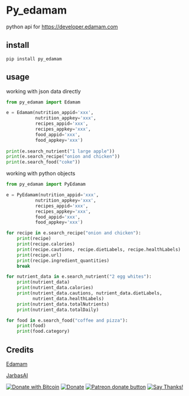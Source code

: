 # Py_edamam

python api for https://developer.edamam.com


## install

    pip install py_edamam

## usage

working with json data directly

```python
from py_edamam import Edamam

e = Edamam(nutrition_appid='xxx',
           nutrition_appkey='xxx',
           recipes_appid='xxx',
           recipes_appkey='xxx',
           food_appid='xxx',
           food_appkey='xxx')
           
print(e.search_nutrient("1 large apple"))
print(e.search_recipe("onion and chicken"))
print(e.search_food("coke"))
```

working with python objects

```python
from py_edamam import PyEdamam

e = PyEdamam(nutrition_appid='xxx',
           nutrition_appkey='xxx',
           recipes_appid='xxx',
           recipes_appkey='xxx',
           food_appid='xxx',
           food_appkey='xxx')

for recipe in e.search_recipe("onion and chicken"):
    print(recipe)
    print(recipe.calories)
    print(recipe.cautions, recipe.dietLabels, recipe.healthLabels)
    print(recipe.url)
    print(recipe.ingredient_quantities)
    break

for nutrient_data in e.search_nutrient("2 egg whites"):
    print(nutrient_data)
    print(nutrient_data.calories)
    print(nutrient_data.cautions, nutrient_data.dietLabels,
          nutrient_data.healthLabels)
    print(nutrient_data.totalNutrients)
    print(nutrient_data.totalDaily)

for food in e.search_food("coffee and pizza"):
    print(food)
    print(food.category)
```

## Credits

[Edamam](https://www.edamam.com/)

[JarbasAI](https://jarbasal.github.io)

[![Donate with Bitcoin](https://en.cryptobadges.io/badge/micro/1QJNhKM8tVv62XSUrST2vnaMXh5ADSyYP8)](https://en.cryptobadges.io/donate/1QJNhKM8tVv62XSUrST2vnaMXh5ADSyYP8)
[![Donate](https://img.shields.io/badge/Donate-PayPal-green.svg)](https://paypal.me/jarbasai)
<span class="badge-patreon"><a href="https://www.patreon.com/jarbasAI" title="Donate to this project using Patreon"><img src="https://img.shields.io/badge/patreon-donate-yellow.svg" alt="Patreon donate button" /></a></span>
[![Say Thanks!](https://img.shields.io/badge/Say%20Thanks-!-1EAEDB.svg)](https://saythanks.io/to/JarbasAl)
